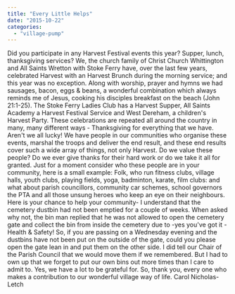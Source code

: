 ```yaml
---
title: "Every Little Helps"
date: "2015-10-22"
categories: 
  - "village-pump"
---
```


Did you participate in any Harvest Festival events this year? Supper, lunch, thanksgiving services? We, the church family of Christ Church Whittington and All Saints Wretton with Stoke Ferry have, over the last few years, celebrated Harvest with an Harvest Brunch during the morning service; and this year was no exception. Along with worship, prayer and hymns we had sausages, bacon, eggs & beans, a wonderful combination which always reminds me of Jesus, cooking his disciples breakfast on the beach (John 21:1-25). The Stoke Ferry Ladies Club has a Harvest Supper, All Saints Academy a Harvest Festival Service and West Dereham, a children's Harvest Party. These celebrations are repeated all around the country in many, many different ways - Thanksgiving for everything that we have. Aren't we all lucky! We have people in our communities who organise these events, marshal the troops and deliver the end result, and these end results cover such a wide array of things, not only Harvest. Do we value these people? Do we ever give thanks for their hard work or do we take it all for granted. Just for a moment consider who these people are in your community, here is a small example: Folk, who run fitness clubs, village halls, youth clubs, playing fields, yoga, badminton, karate, film clubs: and what about parish councillors, community car schemes, school governors the PTA and all those unsung heroes who keep an eye on their neighbours. Here is your chance to help your community- I understand that the cemetery dustbin had not been emptied for a couple of weeks. When asked why not, the bin man replied that he was not allowed to open the cemetery gate and collect the bin from inside the cemetery due to -yes you've got it - Health & Safety! So, if you are passing on a Wednesday evening and the dustbins have not been put on the outside of the gate, could you please open the gate lean in and put them on the other side. I did tell our Chair of the Parish Council that we would move them if we remembered. But I had to own up that we forget to put our own bins out more times than I care to admit to. Yes, we have a lot to be grateful for. So, thank you, every one who makes a contribution to our wonderful village way of life. Carol Nicholas-Letch

